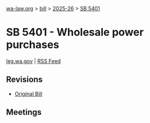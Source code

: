 [wa-law.org](/) > [bill](/bill/) > [2025-26](/bill/2025-26/) > [SB 5401](/bill/2025-26/sb/5401/)

# SB 5401 - Wholesale power purchases
[leg.wa.gov](https://app.leg.wa.gov/billsummary?BillNumber=5401&Year=2025&Initiative=false) | [RSS Feed](./rss.xml)

## Revisions
* [Original Bill](1/)

## Meetings